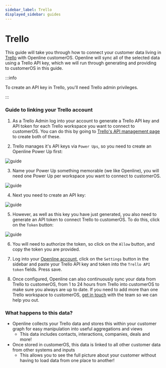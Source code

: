 ```yaml
---
sidebar_label: Trello
displayed_sidebar: guides
---
```


# Trello

This guide will take you through how to connect your customer data living in [Trello][trello] with Openline customerOS. Openline will sync all of the selected data using a Trello API key, which we will run through generating and providing to customerOS in this guide.
 
:::info 

To create an API key in Trello, you'll need Trello admin privileges. 

:::

### Guide to linking your Trello account

1. As a Trello Admin log into your account to generate a Trello API key and API token for each Trello workspace you want to connect to customerOS. You can do this by going to [Trello's API management page][trello-api-key-management] to create both of these.

2. Trello manages it's API keys via `Power Ups`, so you need to create an Openline Power Up first:

![guide](@site/static/img/guides/trello/trello-create-powerup.png)

3. Name your Power Up something memorable (we like Openline), you will need one Power Up per workspace you want to connect to customerOS.

![guide](@site/static/img/guides/trello/trello-link-powerup.png)

4. Next you need to create an API key:

![guide](@site/static/img/guides/trello/trello-generate-key.png)

5. However, as well as this key you have just generated, you also need to generate an API token to connect Trello to customerOS. To do this, click on the `Token` button:

![guide](@site/static/img/guides/trello/trello-api-key.png)

6. You will need to authorize the token, so click on the `Allow` button, and copy the token you are provided.

7. Log into your [Openline account][openline], click on the `Settings` button in the sidebar and paste your Trello API key and token into the `Trello API token` fields.  Press save.

8. Once configured, Openline can also continuously sync your data from Trello to customerOS, from 1 to 24 hours from Trello into customerOS to make sure you always are up to date. If you need to add more than one Trello workspace to customerOS, [get in touch][help] with the team so we can help you out.

<!--- TODO: update with sync details ---->

### What happens to this data?

- Openline collects your Trello data and stores this within your customer graph for easy manipulation into useful aggregations and views
  - This data includes contacts, interactions, companies, deals and more!
- Once stored in customerOS, this data is linked to all other customer data from other systems and inputs
  - This allows you to see the full picture about your customer without having to load data from one place to another!

<!--- References ---->

[trello]: https://trello.com/
[trello-api-key-management]: https://trello.com/app-key/
[openline]: https://app.customeros.ai
[help]: mailto:help@openline.ai

